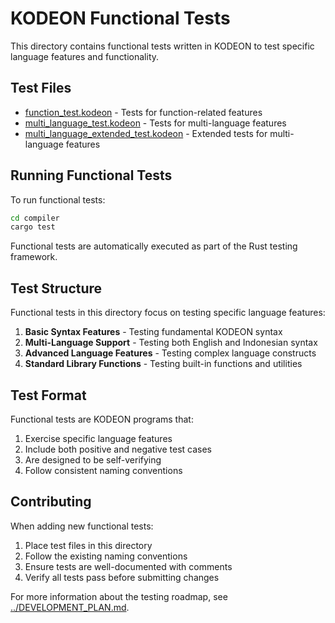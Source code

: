 # KODEON Functional Tests

This directory contains functional tests written in KODEON to test specific language features and functionality.

## Test Files

-   [function_test.kodeon](function_test.kodeon) - Tests for function-related features
-   [multi_language_test.kodeon](multi_language_test.kodeon) - Tests for multi-language features
-   [multi_language_extended_test.kodeon](multi_language_extended_test.kodeon) - Extended tests for multi-language features

## Running Functional Tests

To run functional tests:

```bash
cd compiler
cargo test
```

Functional tests are automatically executed as part of the Rust testing framework.

## Test Structure

Functional tests in this directory focus on testing specific language features:

1. **Basic Syntax Features** - Testing fundamental KODEON syntax
2. **Multi-Language Support** - Testing both English and Indonesian syntax
3. **Advanced Language Features** - Testing complex language constructs
4. **Standard Library Functions** - Testing built-in functions and utilities

## Test Format

Functional tests are KODEON programs that:

1. Exercise specific language features
2. Include both positive and negative test cases
3. Are designed to be self-verifying
4. Follow consistent naming conventions

## Contributing

When adding new functional tests:

1. Place test files in this directory
2. Follow the existing naming conventions
3. Ensure tests are well-documented with comments
4. Verify all tests pass before submitting changes

For more information about the testing roadmap, see [../DEVELOPMENT_PLAN.md](../DEVELOPMENT_PLAN.md).
